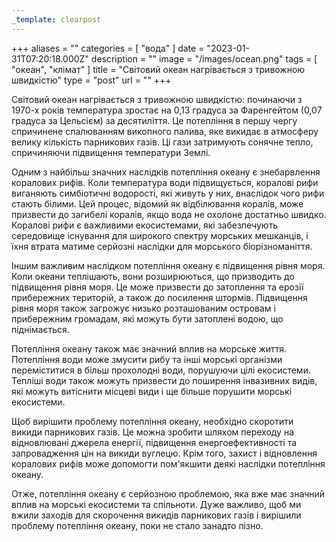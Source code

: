 ```yaml
---
_template: clearpost
---
```



+++
aliases = ""
categories = [ "вода" ]
date = "2023-01-31T07:20:18.000Z"
description = ""
image = "/images/ocean.png"
tags = [ "океан", "клiмат" ]
title = "Світовий океан нагрівається з тривожною швидкістю"
type = "post"
url = ""
+++


Світовий океан нагрівається з тривожною швидкістю: починаючи з 1970-х років температура зростає на 0,13 градуса за Фаренгейтом (0,07 градуса за Цельсієм) за десятиліття. Це потепління в першу чергу спричинене спалюванням викопного палива, яке викидає в атмосферу велику кількість парникових газів. Ці гази затримують сонячне тепло, спричиняючи підвищення температури Землі.

Одним з найбільш значних наслідків потепління океану є знебарвлення коралових рифів. Коли температура води підвищується, коралові рифи виганяють симбіотичні водорості, які живуть у них, внаслідок чого рифи стають білими. Цей процес, відомий як відбілювання коралів, може призвести до загибелі коралів, якщо вода не охолоне достатньо швидко. Коралові рифи є важливими екосистемами, які забезпечують середовище існування для широкого спектру морських мешканців, і їхня втрата матиме серйозні наслідки для морського біорізноманіття.

Іншим важливим наслідком потепління океану є підвищення рівня моря. Коли океани теплішають, вони розширюються, що призводить до підвищення рівня моря. Це може призвести до затоплення та ерозії прибережних територій, а також до посилення штормів. Підвищення рівня моря також загрожує низько розташованим островам і прибережним громадам, які можуть бути затоплені водою, що піднімається.

Потепління океану також має значний вплив на морське життя. Потепління води може змусити рибу та інші морські організми переміститися в більш прохолодні води, порушуючи цілі екосистеми. Тепліші води також можуть призвести до поширення інвазивних видів, які можуть витіснити місцеві види і ще більше порушити морські екосистеми.

Щоб вирішити проблему потепління океану, необхідно скоротити викиди парникових газів. Це можна зробити шляхом переходу на відновлювані джерела енергії, підвищення енергоефективності та запровадження цін на викиди вуглецю. Крім того, захист і відновлення коралових рифів може допомогти пом'якшити деякі наслідки потепління океану.

Отже, потепління океану є серйозною проблемою, яка вже має значний вплив на морські екосистеми та спільноти. Дуже важливо, щоб ми вжили заходів для скорочення викидів парникових газів і вирішили проблему потепління океану, поки не стало занадто пізно.
